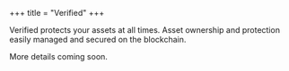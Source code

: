 +++
title = "Verified"
+++

Verified protects your assets at all times. Asset ownership and protection easily managed and secured on the blockchain. 

<!--more-->

More details coming soon.
